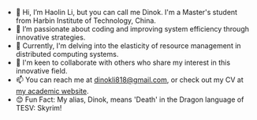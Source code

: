 - 👋 Hi, I’m Haolin Li, but you can call me Dinok. I'm a Master's student from Harbin Institute of Technology, China.
- 👀 I’m passionate about coding and improving system efficiency through innovative strategies.
- 🌱 Currently, I'm delving into the elasticity of resource management in distributed computing systems.
- 💞️ I'm keen to collaborate with others who share my interest in this innovative field.
- 📫 You can reach me at dinokli818@gmail.com, or check out my CV at [ my academic website](http://dinokli818.github.io).
- 😊 Fun Fact: My alias, Dinok, means 'Death' in the Dragon language of TESV: Skyrim! 

<!---
dinokli818/dinokli818 is a ✨ special ✨ repository because its `README.md` (this file) appears on your GitHub profile.
You can click the Preview link to take a look at your changes.
--->
